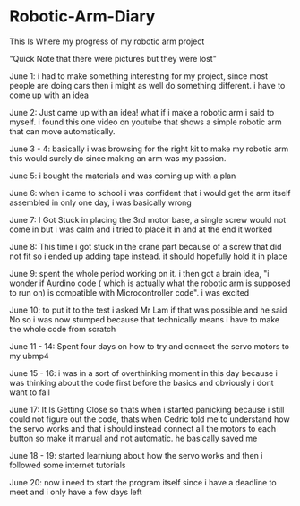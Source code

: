 # Robotic-Arm-Diary
This Is Where my progress of my robotic arm project

"Quick Note that there were pictures but they were lost"

June 1: i had to make something interesting for my project, since most people are doing cars then i might as well do something different. i have to come up with an idea 

June 2: Just came up with an idea! what if i make a robotic arm i said to myself. i found this one video on youtube that shows a simple robotic arm that can move automatically.

June 3 - 4: basically i was browsing for the right kit to make my robotic arm this would surely do since making an arm was my passion.

June 5: i bought the materials and was coming up with a plan

June 6: when i came to school i was confident that i would get the arm itself assembled in only one day, i was basically wrong

June 7: I Got Stuck in placing the 3rd motor base, a single screw would not come in but i was calm and i tried to place it in and at the end it worked

June 8: This time i got stuck in the crane part because of a screw that did not fit so i ended up adding tape instead. it should hopefully hold it in place
 
June 9: spent the whole period working on it. i then got a brain idea, "i wonder if Aurdino code ( which is actually what the robotic arm is supposed to run on) is compatible with Microcontroller code". i was excited

June 10: to put it to the test i asked Mr Lam if that was possible and he said No so i was now stumped because that technically means i have to make the whole code from scratch

June 11  - 14: Spent four days on how to try and connect the servo motors to my ubmp4

June 15 - 16: i was in a sort of overthinking moment in this day because i was thinking about the code first before the basics and obviously i dont want to fail

June 17: It Is Getting Close so thats when i started panicking because i still could not figure out the code, thats when Cedric told me to understand how the servo works and that i should instead connect all the motors to each button so make it manual and not automatic. he basically saved me

June 18 - 19: started learniung about how the servo works and then i followed some internet tutorials

June 20: now i need to start the program itself since i have a deadline to meet and i only have a few days left
